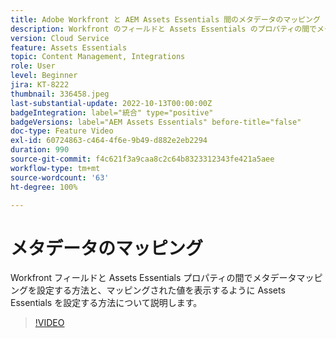 ```yaml
---
title: Adobe Workfront と AEM Assets Essentials 間のメタデータのマッピング
description: Workfront のフィールドと Assets Essentials のプロパティの間でメタデータマッピングを設定する方法と、マッピングされたメタデータを表示するように Assets Essentials を設定する方法について説明します。
version: Cloud Service
feature: Assets Essentials
topic: Content Management, Integrations
role: User
level: Beginner
jira: KT-8222
thumbnail: 336458.jpeg
last-substantial-update: 2022-10-13T00:00:00Z
badgeIntegration: label="統合" type="positive"
badgeVersions: label="AEM Assets Essentials" before-title="false"
doc-type: Feature Video
exl-id: 60724863-c464-4f6e-9b49-d882e2eb2294
duration: 990
source-git-commit: f4c621f3a9caa8c2c64b8323312343fe421a5aee
workflow-type: tm+mt
source-wordcount: '63'
ht-degree: 100%

---
```


# メタデータのマッピング

Workfront フィールドと Assets Essentials プロパティの間でメタデータマッピングを設定する方法と、マッピングされた値を表示するように Assets Essentials を設定する方法について説明します。

>[!VIDEO](https://video.tv.adobe.com/v/336458?quality=12&learn=on)
